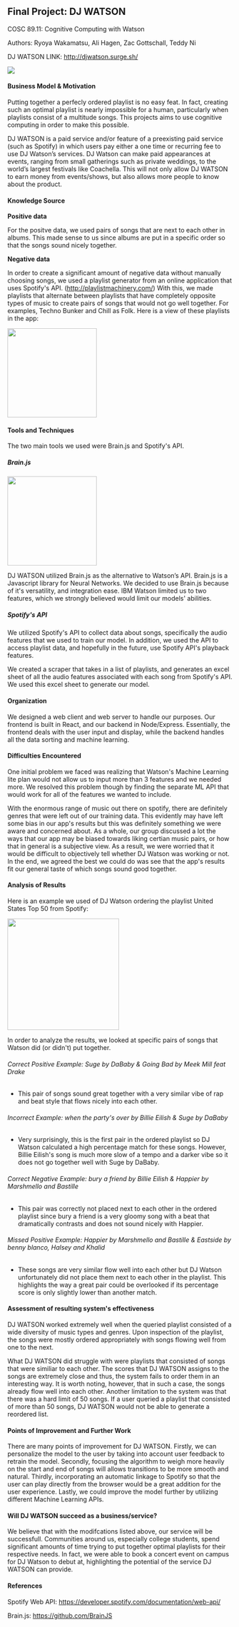 ## Final Project: DJ WATSON

COSC 89.11: Cognitive Computing with Watson

Authors: Ryoya Wakamatsu, Ali Hagen, Zac Gottschall, Teddy Ni

DJ WATSON LINK: http://djwatson.surge.sh/

<img src="./watson.png">

#### Business Model & Motivation

Putting together a perfecly ordered playlist is no easy feat. In fact, creating such an optimal playlist is nearly impossible for a human, particularly when playlists consist of a multitude songs. This projects aims to use cognitive computing in order to make this possible.

DJ WATSON is a paid service and/or feature of a preexisting paid service (such as Spotify) in which users pay either a one time or recurring fee to use DJ Watson’s services. DJ Watson can make paid appearances at events, ranging from small gatherings such as private weddings, to the world’s largest festivals like Coachella. This will not only allow DJ WATSON to earn money from events/shows, but also allows more people to know about the product.

#### Knowledge Source

**Positive data**

For the positve data, we used pairs of songs that are next to each other in albums. This made sense to us since albums are put in a specific order so that the songs sound nicely together.

**Negative data**

In order to create a significant amount of negative data without manually choosing songs, we used a playlist generator from an online application that uses Spotify's API. (http://playlistmachinery.com/) With this, we made playlists that alternate between playlists that have completely opposite types of music to create pairs of songs that would not go well together. For examples, Techno Bunker and Chill as Folk. Here is a view of these playlists in the app:

<img src="./negativeplaylists.png" height="200">

#### Tools and Techniques

The two main tools we used were Brain.js and Spotify's API.

##### Brain.js

<img src="./brain.png" height="200">

DJ WATSON utilized Brain.js as the alternative to Watson’s API. Brain.js is a Javascript library for Neural Networks.
We decided to use Brain.js because of it's versatility, and integration ease. IBM Watson limited us to two features,
which we strongly believed would limit our models' abilities.

##### Spotify's API

We utilized Spotify's API to collect data about songs, specifically the audio features that we used
to train our model. In addition, we used the API to access playlist data, and hopefully in the future,
use Spotify API's playback features.

We created a scraper that takes in a list of playlists, and generates an excel sheet
of all the audio features associated with each song from Spotify's API. We used this excel
sheet to generate our model.

#### Organization

We designed a web client and web server to handle our purposes. Our frontend is built in React, and our backend
in Node/Express. Essentially, the frontend deals with the user input and display, while the backend
handles all the data sorting and machine learning.

#### Difficulties Encountered

One initial problem we faced was realizing that Watson's Machine Learning lite plan would not allow us to input more than 3 features and we needed more. We resolved this problem though by finding the separate ML API that would work for all of the features we wanted to include.

With the enormous range of music out there on spotify, there are definitely genres that were left out of our training data. This evidently may have left some bias in our app's results but this was definitely something we were aware and concerned about. As a whole, our group discussed a lot the ways that our app may be biased towards liking certian music pairs, or how that in general is a subjective view. As a result, we were worried that it would be difficult to objectively tell whether DJ Watson was working or not. In the end, we agreed the best we could do was see that the app's results fit our general taste of which songs sound good together.


#### Analysis of Results

Here is an example we used of DJ Watson ordering the playlist United States Top 50 from Spotify:

<img src="./results_example.png" height="250">

In order to analyze the results, we looked at specific pairs of songs that Watson did (or didn't) put together.

###### Correct Positive Example: Suge by DaBaby & Going Bad by Meek Mill feat Drake

- This pair of songs sound great together with a very similar vibe of rap and beat style that flows nicely into each other.

###### Incorrect Example: when the party's over by Billie Eilish & Suge by DaBaby
- Very surprisingly, this is the first pair in the ordered playlist so DJ Watson calculated a high percentage match for these songs. However, Billie Eilish's song is much more slow of a tempo and a darker vibe so it does not go together well with Suge by DaBaby.


###### Correct Negative Example: bury a friend by Billie Eilish & Happier by Marshmello and Bastille
- This pair was correctly not placed next to each other in the ordered playlist since bury a friend is a very gloomy song with a beat that dramatically contrasts and does not sound nicely with Happier.


###### Missed Positive Example: Happier by Marshmello and Bastille & Eastside by benny blanco, Halsey and Khalid
- These songs are very similar flow well into each other but DJ Watson unfortunately did not place them next to each other in the playlist. This highlights the way a great pair could be overlooked if its percentage score is only slightly lower than another match.


#### Assessment of resulting system's effectiveness

DJ WATSON worked extremely well when the queried playlist consisted of a wide diversity of music types and genres. Upon inspection of the playlist, the songs were mostly ordered appropriately with songs flowing well from one to the next.

What DJ WATSON did struggle with were playlists that consisted of songs that were similiar to each other. The scores that DJ WATSON assigns to the songs are extremely close and thus, the system fails to order them in an interesting way. It is worth noting, however, that in such a case, the songs already flow well into each other. Another limitation to the system was that there was a hard limit of 50 songs. If a user queried a playlist that consisted of more than 50 songs, DJ WATSON would not be able to generate a reordered list.


#### Points of Improvement and Further Work

There are many points of improvement for DJ WATSON. Firstly, we can personalize the model to the user by taking into account user feedback to retrain the model. Secondly, focusing the algorithm to weigh more heavily on the start and end of songs will allows transitions to be more smooth and natural. Thirdly, incorporating an automatic linkage to Spotify so that the user can play directly from the browser would be a great addition for the user experience. Lastly, we could improve the model further by utilizing different Machine Learning APIs.

#### Will DJ WATSON succeed as a business/service?
We believe that with the modifcations listed above, our service will be successfull. Communities around us, especially college students, spend significant amounts of time trying to put together optimal playlists for their respective needs. In fact, we were able to book a concert event on campus for DJ Watson to debut at, highlighting the potential of the service DJ WATSON can provide.

#### References
Spotify Web API: https://developer.spotify.com/documentation/web-api/

Brain.js: https://github.com/BrainJS
